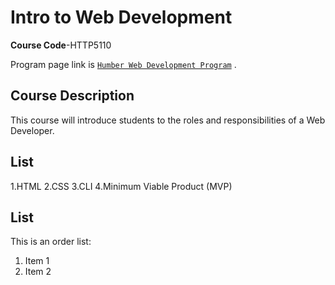 # Intro to Web Development

**Course Code**-HTTP5110 

Program page link is [`Humber Web Development Program`](https://mediaarts.humber.ca/programs/web-development.html) .

## Course Description

This course will introduce students to the roles and responsibilities of a Web Developer.

## List

1.HTML
2.CSS
3.CLI
4.Minimum Viable Product (MVP) 

## List
This is an order list:

1. Item 1
2. Item 2
